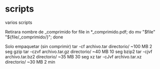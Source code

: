 # scripts
varios scripts

Retirara nombre de _comprimido
for file in *_comprimido.pdf; do mv "$file" "${file/_comprimido/}"; done

Solo empaquetar (sin comprimir)	tar -cf archivo.tar directorio/	~100 MB	2 seg
gzip	tar -czvf archivo.tar.gz directorio/	~40 MB	10 seg
bzip2	tar -cjvf archivo.tar.bz2 directorio/	~35 MB	30 seg
xz	    tar -cJvf archivo.tar.xz directorio/	~30 MB	2 min

